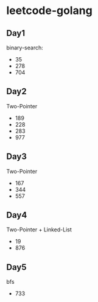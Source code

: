 # leetcode-golang

## Day1 

binary-search:

- 35
- 278
- 704

## Day2 

Two-Pointer 

- 189
- 228
- 283
- 977

## Day3

Two-Pointer 

- 167
- 344 
- 557

## Day4

Two-Pointer + Linked-List

- 19
- 876

## Day5

bfs

- 733